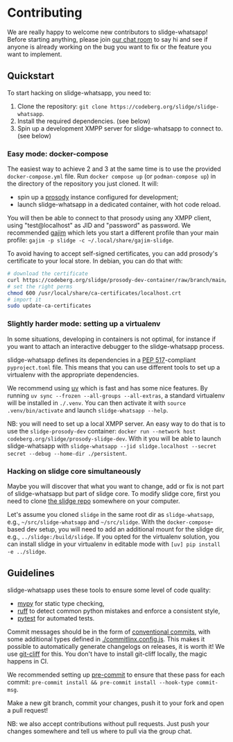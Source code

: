 # Contributing

We are really happy to welcome new contributors to slidge-whatsapp!
Before starting anything, please join [our chat room](xmpp:slidge@conference.nicoco.fr?join)
to say hi and see if anyone is already working on the bug you want to fix or
the feature you want to implement.

## Quickstart

To start hacking on slidge-whatsapp, you need to:

1. Clone the repository: `git clone https://codeberg.org/slidge/slidge-whatsapp`.
2. Install the required dependencies. (see below)
3. Spin up a development XMPP server for slidge-whatsapp to connect to. (see below)

### Easy mode: docker-compose

The easiest way to achieve 2 and 3 at the same time is to use the provided
`docker-compose.yml` file. Run ``docker compose up`` (or ``podman-compose up``)
in the directory of the repository you just cloned. It will:

- spin up a [prosody](https://prosody.im) instance configured for development;
- launch slidge-whatsapp in a dedicated container, with hot code reload.

You will then be able to connect to that prosody using any XMPP client, using
"test@localhost" as JID and "password" as password. We recommended
[gajim](https://gajim.org) which lets you start a different profile than your
main profile: `gajim -p slidge -c ~/.local/share/gajim-slidge`.

To avoid having to accept self-signed certificates, you can add prosody's
certificate to your local store. In debian, you can do that with:

```bash
# download the certificate
curl https://codeberg.org/slidge/prosody-dev-container/raw/branch/main/localhost.crt | sudo tee /usr/local/share/ca-certificates/localhost.crt
# set the right perms
chmod 600 /usr/local/share/ca-certificates/localhost.crt
# import it
sudo update-ca-certificates
```

### Slightly harder mode: setting up a virtualenv

In some situations, developing in containers is not optimal, for instance if
you want to attach an interactive debugger to the slidge-whatsapp process.

slidge-whatsapp defines its dependencies in a [PEP 517](https://peps.python.org/pep-0517/)-compliant
`pyproject.toml` file. This means that you can use different tools to set up a
virtualenv with the appropriate dependencies.

We recommend using [uv](https://docs.astral.sh/uv/) which is fast and has some
nice features. By running ``uv sync --frozen --all-groups --all-extras``, a
standard virtualenv will be installed in `./.venv`. You can then activate it
with `source .venv/bin/activate` and launch `slidge-whatsapp --help`.

NB: you will need to set up a local XMPP server. An easy way to do that is to
use the `slidge-prosody-dev` container: `docker run --network host codeberg.org/slidge/prosody-slidge-dev`.
With it you will be able to launch slidge-whatsapp with
``slidge-whatsapp --jid slidge.localhost --secret secret --debug --home-dir ./persistent``.

### Hacking on slidge core simultaneously

Maybe you will discover that what you want to change, add or fix is not part
of slidge-whatsapp but part of slidge core. To modify slidge core, first you
need to clone [the slidge repo](https://codeberg.org/slidge/slidge) somewhere
on your computer.

Let's assume you cloned `slidge` in the same root dir as `slidge-whatsapp`,
e.g., `~/src/slidge-whatsapp` and `~/src/slidge`.
With the `docker-compose`-based dev setup, you will need to add an additional
mount for the slidge dir, e.g., `../slidge:/build/slidge`. If you opted for
the virtualenv solution, you can install slidge in your virtualenv in editable
mode with `[uv] pip install -e ../slidge`.

## Guidelines

slidge-whatsapp uses these tools to ensure some level of code quality:

- [mypy](https://www.mypy-lang.org/)
  for static type checking,
- [ruff](https://docs.astral.sh/ruff/)
  to detect common python mistakes and enforce a consistent style,
- [pytest](https://docs.pytest.org/en/stable/)
  for automated tests.

Commit messages should be in the form of
[conventional commits](https://www.conventionalcommits.org/en/v1.0.0/), with
some additional types defined in [./commitlinx.config.js](https://codeberg.org/slidge/slidge-whatsapp/src/branch/main/commitlint.config.js).
This makes it possible to automatically generate changelogs on releases, it
is worth it! We use [git-cliff](https://git-cliff.org/) for this. You don't have
to install git-cliff locally, the magic happens in CI.

We recommended setting up [pre-commit](https://pre-commit.com/) to ensure that
these pass for each commit: `pre-commit install && pre-commit install --hook-type commit-msg`.

Make a new git branch, commit your changes, push it to your fork and open a
pull request!

NB: we also accept contributions without pull requests. Just push your changes
somewhere and tell us where to pull via the group chat.
